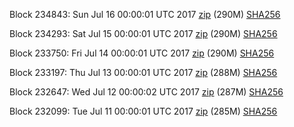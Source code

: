 Block 234843: Sun Jul 16 00:00:01 UTC 2017 [zip](https://transfer.sh/CVtFU/bootstrap.dat.20170716.zip) (290M) [SHA256](https://transfer.sh/NYyQd/sha256.txt)

Block 234293: Sat Jul 15 00:00:01 UTC 2017 [zip](https://transfer.sh/D9338/bootstrap.dat.20170715.zip) (290M) [SHA256](https://transfer.sh/sjhcH/sha256.txt)

Block 233750: Fri Jul 14 00:00:01 UTC 2017 [zip](https://transfer.sh/srnqP/bootstrap.dat.20170714.zip) (290M) [SHA256](https://transfer.sh/ddIXi/sha256.txt)

Block 233197: Thu Jul 13 00:00:01 UTC 2017 [zip](https://transfer.sh/hTyt9/bootstrap.dat.20170713.zip) (288M) [SHA256](https://transfer.sh/cvY5J/sha256.txt)

Block 232647: Wed Jul 12 00:00:02 UTC 2017 [zip](https://transfer.sh/BVWTt/bootstrap.dat.20170712.zip) (287M) [SHA256](https://transfer.sh/kM4uZ/sha256.txt)

Block 232099: Tue Jul 11 00:00:01 UTC 2017 [zip](https://transfer.sh/aulKu/bootstrap.dat.20170711.zip) (285M) [SHA256](https://transfer.sh/10jW2u/sha256.txt)
